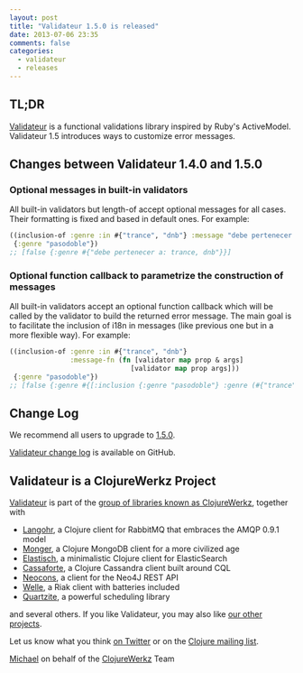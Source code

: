 ```yaml
---
layout: post
title: "Validateur 1.5.0 is released"
date: 2013-07-06 23:35
comments: false
categories:
  - validateur
  - releases
---
```


## TL;DR

[Validateur](http://clojurevalidations.info) is a functional validations library inspired by Ruby's ActiveModel.
Validateur 1.5 introduces ways to customize error messages.


## Changes between Validateur 1.4.0 and 1.5.0

### Optional messages in built-in validators

All built-in validators but length-of accept optional messages for all
cases. Their formatting is fixed and based in default ones.
For example:

``` clojure
((inclusion-of :genre :in #{"trance", "dnb"} :message "debe pertenecer a:")
 {:genre "pasodoble"})
;; [false {:genre #{"debe pertenecer a: trance, dnb"}}]
```

### Optional function callback to parametrize the construction of messages

All built-in validators accept an optional function callback which
will be called by the validator to build the returned error message.
The main goal is to facilitate the inclusion of i18n in messages (like
previous one but in a more flexible way).
For example:

``` clojure
((inclusion-of :genre :in #{"trance", "dnb"}
               :message-fn (fn [validator map prop & args]
                              [validator map prop args]))
 {:genre "pasodoble"})
;; [false {:genre #{[:inclusion {:genre "pasodoble"} :genre (#{"trance" "dnb"})]}}]
```



## Change Log

We recommend all users to upgrade to [1.5.0](https://clojars.org/com.novemberain/validateur/versions/1.5.0).

[Validateur change log](https://github.com/michaelklishin/validateur/blob/master/ChangeLog.md) is available on GitHub.



## Validateur is a ClojureWerkz Project

[Validateur](http://github.com/michaelklishin/validateur) is part of the [group of libraries known as ClojureWerkz](http://clojurewerkz.org), together with

 * [Langohr](http://clojurerabbitmq.info), a Clojure client for RabbitMQ that embraces the AMQP 0.9.1 model
 * [Monger](http://clojuremongodb.info), a Clojure MongoDB client for a more civilized age
 * [Elastisch](http://clojureelasticsearch.info), a minimalistic Clojure client for ElasticSearch
 * [Cassaforte](http://clojurecassandra.info), a Clojure Cassandra client built around CQL
 * [Neocons](http://clojureneo4j.info), a client for the Neo4J REST API
 * [Welle](http://clojureriak.info), a Riak client with batteries included
 * [Quartzite](http://clojurequartz.info), a powerful scheduling library

and several others. If you like Validateur, you may also like [our other projects](http://clojurewerkz.org).

Let us know what you think [on Twitter](http://twitter.com/clojurewerkz) or on the [Clojure mailing list](https://groups.google.com/group/clojure).


[Michael](http://twitter.com/michaelklishin) on behalf of the [ClojureWerkz](http://clojurewerkz.org) Team
